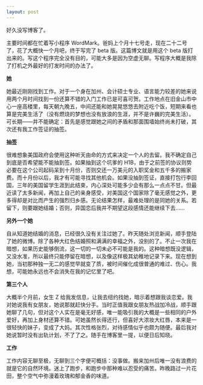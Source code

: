 ```yaml
---
layout: post
---
```


好久没写博客了。

主要时间都在忙着写小程序 WordMark。爸妈上个月十七号走，现在二十二号了，花了大概快一个月吧，终于写完了 beta 版。这篇博文就是用这个 beta 版打出来的。写这个程序完全没有目的，可能大多是因为空虚无聊。写程序大概是我除了打机之外最好的打发时间的办法了。

**她**

她最近刚刚找到工作。对于一个身在加州、会计硕士专业、语言能力较差的她来说用两个月时间找到一份还算不错的入门工作已是可喜可贺。工作地点在旧金山市中心一座高楼里，每天朝九晚五，中间还能和她晃晃悠悠去附近吃个饭，短期来看也算是完美生活了（没有燃烧的梦想也没有放浪的生涯，并不是许巍的完美生活）。可长期——并不能确定：首先是感觉跟她之间的矛盾和那面围墙始终尚未打破，其次还有我工作签证的抽签。

**抽签**

很难想象美国政府会使用这种听天由命的方式来决定一个人的去留。我不确定自己到底是否希望能不能抽到签。如果抽到这个坑爹的 H1B，由于之前签的协议则势必要在这个公司起码呆到十月份，否则交还一万美元的入职奖金和五千多的搬家费。而十月份以后，我才有可能寻找其他机会。如果没抽到签证，直接打包行李回国，三年的美国留学生涯到此结束，内心深处可能多少会有那么一点点不甘。但最近读了太多新闻，再加上自己的亲身感受，对美国这个国家除了毫无感觉之外，更多得却是对比而产生的强烈归乡感。无论结果怎样，最难处理的是同她的关系。若留下，则要跟她结婚；否则，异国恋后我并不期望这段感情还能继续下去……

**另外一个她**

自从知道她结婚的消息，已经很久没有关注过她了。昨天随处浏览新闻，顺手登陆了她的微博。除了各种大红色结婚照和满满的幸福之外，没别的了。不止一次我在暗想，如果历史能够倒流，这一切的一切未必不可能是我的。这种暗想既没逻辑，又没水准，所以最终只能停留在暗想，以及像这样极其幼稚地记录下来。现在想到她，当初那种独一无二的感觉早就变了质，被时间催化成很普通的难过、伤心。我想，可能她永远也不会消失在我的记忆里了吧。

**第三个人**

大概半个月前，女生 Z 给我发信息，让我去纽约找她，暗示着想跟我谈恋爱。我对她说我有女朋友，她说那就赶快分手。当时正值我跟女朋友热战加冷战，顺手跟她聊了几句，但对这个人实在是毫无好感，唯一能吸引我的大概是一些相同的户外爱好，再加上身材还算不错。可她虽然长得还行，但喜好大浓妆大红唇，本来是一很轻快的妹子，变成了大妈。其次性格张烈，对待感情似乎也颇为随便。最后我对她说暂时没有出轨计划，不了了之。随手在博客里一提，以便日后知晓。

**工作**

工作内容无聊至极，无聊到三个字便可概括：没事做。搬来加州后唯一没有浪费的就是它的自然环境。迷上了跑步，和跑步中那种难以忍受的痛苦。昨晚路过一片花田，整个空气中弥漫着玫瑰和郁金香的味道。
